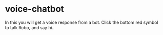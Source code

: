 # voice-chatbot
In this you will get a voice response from a bot. Click the bottom red symbol to talk Robo, and say hi..
